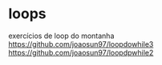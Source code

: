 # loops
exercícios de loop do montanha
https://github.com/joaosun97/loopdowhile3
https://github.com/joaosun97/loopdpwhile2